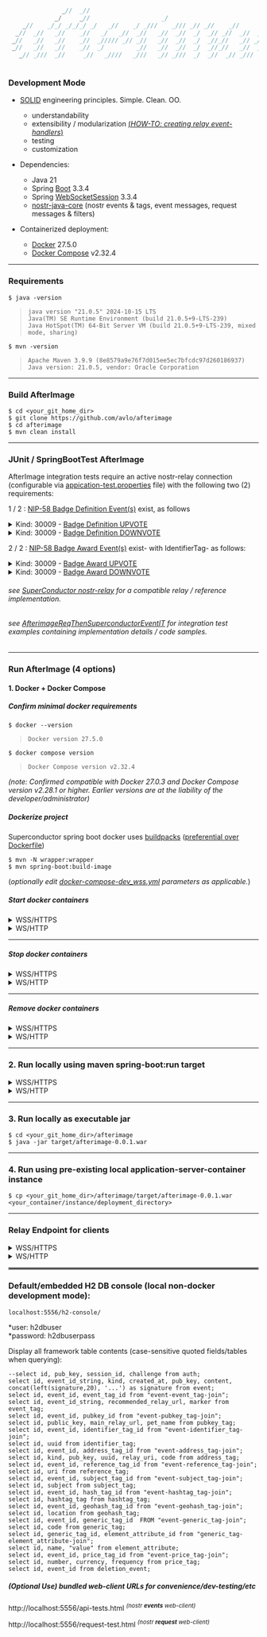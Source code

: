 ```java
               _//  _//                                                                 
             _/     _//                    _/                                           
    _//    _/_/ _/_/_/ _/   _//    _/ _///    _/// _// _//    _//       _//      _//    
  _//  _//   _//    _//   _/   _//  _//   _//  _//  _/  _// _//  _//  _//  _// _/   _// 
 _//   _//   _//    _//  _///// _// _//   _//  _//  _/  _//_//   _// _//   _//_///// _//
 _//   _//   _//    _//  _/         _//   _//  _//  _/  _//_//   _//  _//  _//_/        
   _// _///  _//     _//   _////   _///   _// _///  _/  _//  _// _///     _//   _////   
                                                                       _//
```

### Development Mode

- [SOLID](https://www.digitalocean.com/community/conceptual-articles/s-o-l-i-d-the-first-five-principles-of-object-oriented-design) engineering principles.  Simple.  Clean.  OO.
  - understandability
  - extensibility / modularization [(_HOW-TO: creating relay event-handlers_)](#adding-newcustom-events-to-afterimage)
  - testing
  - customization


- Dependencies:
  - Java 21
  - Spring [Boot](https://spring.io/projects/spring-boot) 3.3.4
  - Spring [WebSocketSession](https://docs.spring.io/spring-session/reference/guides/boot-websocket.html)  3.3.4
  - [nostr-java-core](https://github.com/avlo/nostr-java-core) (nostr events & tags, event messages, request messages & filters)


- Containerized deployment:
  - [Docker](https://hub.docker.com/_/docker) 27.5.0
  - [Docker Compose](https://docs.docker.com/compose/install/) v2.32.4

----

### Requirements

    $ java -version

>     java version "21.0.5" 2024-10-15 LTS
>     Java(TM) SE Runtime Environment (build 21.0.5+9-LTS-239)
>     Java HotSpot(TM) 64-Bit Server VM (build 21.0.5+9-LTS-239, mixed mode, sharing)

    $ mvn -version
>     Apache Maven 3.9.9 (8e8579a9e76f7d015ee5ec7bfcdc97d260186937)
>     Java version: 21.0.5, vendor: Oracle Corporation

----

### Build AfterImage
    $ cd <your_git_home_dir>
    $ git clone https://github.com/avlo/afterimage
    $ cd afterimage
    $ mvn clean install

----

### JUnit / SpringBootTest AfterImage

AfterImage integration tests require an active nostr-relay connection (configurable via [appication-test.properties](src/test/resources/application-test.properties) file) with the following two (2) requirements:

1 / 2 : [ NIP-58 Badge Definition Event(s)](https://github.com/nostr-protocol/nips/blob/master/58.md#badge-definition-event) exist, as follows

<details><summary>Kind: 30009 - <a href="https://github.com/avlo/superconductor/blob/d2448b2e8dc071ee0a34642785d3384d2ca1a9d6/base/src/main/java/com/prosilion/superconductor/base/service/event/type/SuperconductorKindType.java#L13">Badge Definition UPVOTE</a></summary>

```java
{
  ...
  "pubkey": "<BADGE_DEFINITION_SOURCE_RELAY-PUBKEY>",
  "kind": 30009,
  "tags": [
    ["d","UPVOTE"],
    ...
  ],
  "content": "+1"
}
```
</details>

<details><summary>Kind: 30009 - <a href="https://github.com/avlo/superconductor/blob/d2448b2e8dc071ee0a34642785d3384d2ca1a9d6/base/src/main/java/com/prosilion/superconductor/base/service/event/type/SuperconductorKindType.java#L14">Badge Definition DOWNVOTE</a></summary>

```java
{
  ...
  "pubkey": "<BADGE_DEFINITION_SOURCE_RELAY-PUBKEY>",
  "kind": 30009,
  "tags": [
    ["d","DOWNVOTE"],
    ...
  ],
  "content": "+1"
}
```
</details>

2 / 2 : [ NIP-58 Badge Award Event(s)](https://github.com/nostr-protocol/nips/blob/master/58.md#badge-award-event) exist- with IdentifierTag- as follows:

<details><summary>Kind: 30009 - <a href="https://github.com/avlo/superconductor/blob/d2448b2e8dc071ee0a34642785d3384d2ca1a9d6/base/src/main/java/com/prosilion/superconductor/base/service/event/type/SuperconductorKindType.java#L13">Badge Award UPVOTE</a></summary>

```java
{
  ...
  "kind": 8,
  "pubkey": "<AUTHOR_PUBKEY>",
  "tags": [
    ["a", "30009:<BADGE_DEFINITION_SOURCE_RELAY-PUBKEY>:UPVOTE"],
    ["p", "<VOTE_RECIPIENT_PUBKEY>"]
  ]
  ...
}     
```
</details>

<details><summary>Kind: 30009 - <a href="https://github.com/avlo/superconductor/blob/d2448b2e8dc071ee0a34642785d3384d2ca1a9d6/base/src/main/java/com/prosilion/superconductor/base/service/event/type/SuperconductorKindType.java#L13">Badge Award DOWNVOTE</a></summary>

```java
{
  ...
  "kind": 8,
  "pubkey": "<AUTHOR_PUBKEY>",
  "tags": [
    ["a", "30009:<BADGE_DEFINITION_SOURCE_RELAY-PUBKEY>:DOWNVOTE"],
    ["p", "<VOTE_RECIPIENT_PUBKEY>"]
  ]
  ...
}     
```
</details>

###### _see [SuperConductor nostr-relay](https://github.com/avlo/superconductor) for a compatible relay / reference implementation._
###### _see [AfterimageReqThenSuperconductorEventIT](src/test/java/com/prosilion/afterimage/service/reactive/AfterimageReqThenSuperconductorEventIT.java) for  integration test examples containing implementation details / code samples._

----

### Run AfterImage (4 options)

#### 1.  Docker + Docker Compose
##### Confirm minimal docker requirements
    $ docker --version
>     Docker version 27.5.0
    $ docker compose version
>     Docker Compose version v2.32.4

_(note: Confirmed compatible with Docker 27.0.3 and Docker Compose version v2.28.1 or higher.  Earlier versions are at the liability of the developer/administrator)_
##### Dockerize project
Superconductor spring boot docker uses [buildpacks](https://buildpacks.io/) ([preferential over Dockerfile](https://reflectoring.io/spring-boot-docker/))

    $ mvn -N wrapper:wrapper
    $ mvn spring-boot:build-image

(*optionally edit [docker-compose-dev_wss.yml](docker-compose-dev_wss.yml?plain=1#L10,L32,L36-L37) parameters as applicable.*)

##### Start docker containers

<details>
  <summary>WSS/HTTPS</summary>  

run without logging:

    docker compose -f docker-compose-dev_wss.yml up 

run with container logging displayed to console:

    docker compose -f docker-compose-dev_wss.yml up --abort-on-container-failure --attach-dependencies

run with docker logging displayed to console:

    docker compose -f docker-compose-dev_wss.yml up -d && dcls | grep 'afterimage-app' | awk '{print $1}' | xargs docker logs -f
</details> 

<details>
  <summary>WS/HTTP</summary>  

run without logging:

    docker compose -f docker-compose-dev_ws.yml up 

run with container logging displayed to console:

    docker compose -f docker-compose-dev_ws.yml up --abort-on-container-failure --attach-dependencies

run with docker logging displayed to console:

    docker compose -f docker-compose-dev_ws.yml up -d && dcls | grep 'afterimage-app' | awk '{print $1}' | xargs docker logs -f
</details> 

----

##### Stop docker containers

<details>
  <summary>WSS/HTTPS</summary>

    docker compose -f docker-compose-dev_wss.yml stop afterimage afterimage-db
</details> 

<details>
  <summary>WS/HTTP</summary>  

    docker compose -f docker-compose-prod_ws.yml stop afterimage afterimage-db
</details>

----  

##### Remove docker containers

<details>
  <summary>WSS/HTTPS</summary>

    docker compose -f docker-compose-dev_wss.yml down --remove-orphans
</details> 

<details>
  <summary>WS/HTTP</summary>  

    docker compose -f docker-compose-prod_ws.yml down --remove-orphans
</details>  

----

### 2.  Run locally using maven spring-boot:run target

<details>
  <summary>WSS/HTTPS</summary>


    cd <your_git_home_dir>/afterimage
    mvn spring-boot:run -P local_wss
</details> 

<details>
  <summary>WS/HTTP</summary>

    cd <your_git_home_dir>/afterimage
    mvn spring-boot:run -P local_ws
</details>  

----

### 3.  Run locally as executable jar

    $ cd <your_git_home_dir>/afterimage
    $ java -jar target/afterimage-0.0.1.war  

----

### 4.  Run using pre-existing local application-server-container instance

    $ cp <your_git_home_dir>/afterimage/target/afterimage-0.0.1.war <your_container/instance/deployment_directory>

----

### Relay Endpoint for clients

<details>
  <summary>WSS/HTTPS</summary>

    wss://localhost:5556
</details> 

<details>
  <summary>WS/HTTP</summary>  

    ws://localhost:5556
</details>

<hr style="border:2px solid grey">

### Default/embedded H2 DB console (local non-docker development mode): ##

    localhost:5556/h2-console/

*user: h2dbuser  
*password: h2dbuserpass

Display all framework table contents (case-sensitive quoted fields/tables when querying):

    --select id, pub_key, session_id, challenge from auth;
    select id, event_id_string, kind, created_at, pub_key, content, concat(left(signature,20), '...') as signature from event;
    select id, event_id, event_tag_id from "event-event_tag-join";
    select id, event_id_string, recommended_relay_url, marker from event_tag;
    select id, event_id, pubkey_id from "event-pubkey_tag-join";
    select id, public_key, main_relay_url, pet_name from pubkey_tag;
    select id, event_id, identifier_tag_id from "event-identifier_tag-join";
    select id, uuid from identifier_tag;
    select id, event_id, address_tag_id from "event-address_tag-join";
    select id, kind, pub_key, uuid, relay_uri, code from address_tag;
    select id, event_id, reference_tag_id from "event-reference_tag-join";
    select id, uri from reference_tag;
    select id, event_id, subject_tag_id from "event-subject_tag-join";
    select id, subject from subject_tag;
    select id, event_id, hash_tag_id from "event-hashtag_tag-join";
    select id, hashtag_tag from hashtag_tag;
    select id, event_id, geohash_tag_id from "event-geohash_tag-join";
    select id, location from geohash_tag;
    select id, event_id, generic_tag_id  FROM "event-generic_tag-join";
    select id, code from generic_tag;
    select id, generic_tag_id, element_attribute_id from "generic_tag-element_attribute-join";
    select id, name, "value" from element_attribute;
    select id, event_id, price_tag_id from "event-price_tag-join";
    select id, number, currency, frequency from price_tag;
    select id, event_id from deletion_event;

##### (Optional Use) bundled web-client URLs for convenience/dev-testing/etc

http://localhost:5556/api-tests.html <sup>_(nostr **events** web-client)_</sup>

http://localhost:5556/request-test.html <sup>_(nostr **request** web-client)_</sup>
